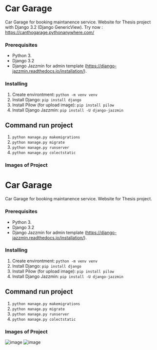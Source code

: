 # Car Garage

Car Garage for booking maintanence service. Website for Thesis project with Django 3.2 (Django GenericView).
Try now : https://canthogarage.pythonanywhere.com/

### Prerequisites

- Python 3.
- Django 3.2
- Django Jazzmin for admin template (https://django-jazzmin.readthedocs.io/installation/).

### Installing

1. Create environtment: `python -m venv venv`
2. Install Django: `pip install django`
3. Install Pilow (for upload image): `pip install pilow`
4. Install Django Jazzmin: `pip install -U django-jazzmin`

## Command run project

1. `python manage.py makemigrations`
2. `python manage.py migrate`
3. `python manage.py runserver`
4. `python manage.py colectstatic`

### Images of Project

# Car Garage

Car Garage for booking maintanence service. Website for Thesis project.

### Prerequisites

- Python 3.
- Django 3.2
- Django Jazzmin for admin template (https://django-jazzmin.readthedocs.io/installation/).

### Installing

1. Create environtment: `python -m venv venv`
2. Install Django: `pip install django`
3. Install Pilow (for upload image): `pip install pilow`
4. Install Django Jazzmin: `pip install -U django-jazzmin`

## Command run project

1. `python manage.py makemigrations`
2. `python manage.py migrate`
3. `python manage.py runserver`
4. `python manage.py colectstatic`

### Images of Project

![image](https://user-images.githubusercontent.com/58679620/188282961-1e6ec746-653e-4ba7-a1f7-048b3a72744c.png)
![image](https://user-images.githubusercontent.com/58679620/188282965-e43e8949-0b0a-47af-b61b-7e7d563164df.png)

